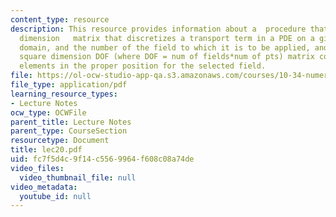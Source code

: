 ```yaml
---
content_type: resource
description: This resource provides information about a  procedure that takes a square
  dimension   matrix that discretizes a transport term in a PDE on a given computational
  domain, and the number of the field to which it is to be applied, and returns the
  square dimension DOF (where DOF = num of fields*num of pts) matrix containing these
  elements in the proper position for the selected field.
file: https://ol-ocw-studio-app-qa.s3.amazonaws.com/courses/10-34-numerical-methods-applied-to-chemical-engineering-fall-2005/fc7f5d4c9f14c5569964f608c08a74de_lec20.pdf
file_type: application/pdf
learning_resource_types:
- Lecture Notes
ocw_type: OCWFile
parent_title: Lecture Notes
parent_type: CourseSection
resourcetype: Document
title: lec20.pdf
uid: fc7f5d4c-9f14-c556-9964-f608c08a74de
video_files:
  video_thumbnail_file: null
video_metadata:
  youtube_id: null
---
```

